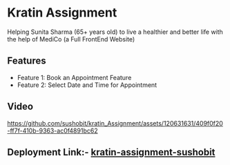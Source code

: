 # Kratin Assignment

Helping Sunita Sharma (65+ years
old) to live a healthier and better life with the help of MediCo (a Full FrontEnd Website)

## Features

- Feature 1: Book an Appointment Feature
- Feature 2: Select Date and Time for Appointment


## Video


https://github.com/sushobit/kratin_Assignment/assets/120631631/409f0f20-ff7f-410b-9363-ac0f4891bc62

## Deployment Link:- [kratin-assignment-sushobit](https://kratin-assignment-1292-3q7ogwhml-sushobit.vercel.app/)


